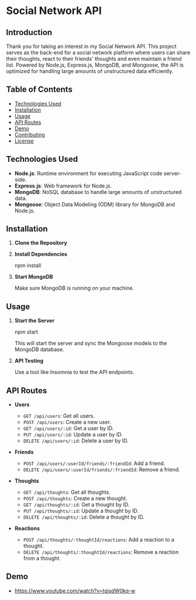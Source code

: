 # Social Network API

## Introduction

Thank you for taking an interest in my Social Network API. This project serves as the back-end for a social network platform where users can share their thoughts, react to their friends' thoughts and even maintain a friend list. Powered by Node.js, Express.js, MongoDB, and Mongoose, the API is optimized for handling large amounts of unstructured data efficiently.

## Table of Contents

- [Technologies Used](#technologies-used)
- [Installation](#installation)
- [Usage](#usage)
- [API Routes](#api-routes)
- [Demo](#demo)
- [Contributing](#contributing)
- [License](#license)

## Technologies Used

- **Node.js**: Runtime environment for executing JavaScript code server-side.
- **Express.js**: Web framework for Node.js.
- **MongoDB**: NoSQL database to handle large amounts of unstructured data.
- **Mongoose**: Object Data Modeling (ODM) library for MongoDB and Node.js.

## Installation

1. **Clone the Repository**

2. **Install Dependencies**

    npm install

3. **Start MongoDB**

    Make sure MongoDB is running on your machine.

## Usage

1. **Start the Server**

    npm start
 

    This will start the server and sync the Mongoose models to the MongoDB database.

2. **API Testing**

    Use a tool like Insomnia to test the API endpoints.

## API Routes

- **Users**
  - `GET /api/users`: Get all users.
  - `POST /api/users`: Create a new user.
  - `GET /api/users/:id`: Get a user by ID.
  - `PUT /api/users/:id`: Update a user by ID.
  - `DELETE /api/users/:id`: Delete a user by ID.

- **Friends**
  - `POST /api/users/:userId/friends/:friendId`: Add a friend.
  - `DELETE /api/users/:userId/friends/:friendId`: Remove a friend.

- **Thoughts**
  - `GET /api/thoughts`: Get all thoughts.
  - `POST /api/thoughts`: Create a new thought.
  - `GET /api/thoughts/:id`: Get a thought by ID.
  - `PUT /api/thoughts/:id`: Update a thought by ID.
  - `DELETE /api/thoughts/:id`: Delete a thought by ID.

- **Reactions**
  - `POST /api/thoughts/:thoughtId/reactions`: Add a reaction to a thought.
  - `DELETE /api/thoughts/:thoughtId/reactions`: Remove a reaction from a thought.

## Demo

- https://www.youtube.com/watch?v=tqjsdW0kq-w




